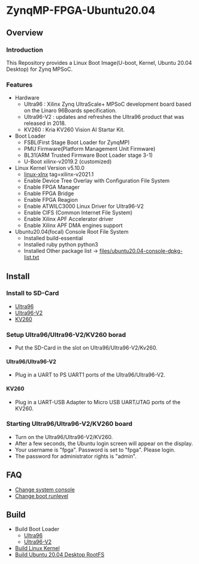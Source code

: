 ZynqMP-FPGA-Ubuntu20.04
====================================================================================

Overview
------------------------------------------------------------------------------------

### Introduction

This Repository provides a Linux Boot Image(U-boot, Kernel, Ubuntu 20.04 Desktop) for Zynq MPSoC.

### Features

* Hardware
  + Ultra96    : Xilinx Zynq UltraScale+ MPSoC development board based on the Linaro 96Boards specification. 
  + Ultra96-V2 : updates and refreshes the Ultra96 product that was released in 2018.
  + KV260      : Kria KV260 Vision AI Startar Kit.
* Boot Loader
  + FSBL(First Stage Boot Loader for ZynqMP)
  + PMU Firmware(Platform Management Unit Firmware)
  + BL31(ARM Trusted Firmware Boot Loader stage 3-1)
  + U-Boot xilinx-v2019.2 (customized)
* Linux Kernel Version v5.10.0
  + [linux-xlnx](https://github.com/Xilinx/linux-xlnx) tag=xilinx-v2021.1
  + Enable Device Tree Overlay with Configuration File System
  + Enable FPGA Manager
  + Enable FPGA Bridge
  + Enable FPGA Reagion
  + Enable ATWILC3000 Linux Driver for Ultra96-V2
  + Enable CIFS (Common Internet File System)
  + Enable Xilinx APF Accelerator driver
  + Enable Xilinx APF DMA engines support
* Ubuntu20.04(focal) Console Root File System
  + Installed build-essential
  + Installed ruby python python3
  + Installed Other package list -> [files/ubuntu20.04-console-dpkg-list.txt](files/ubuntu20.04-console-dpkg-list.txt)

Install
------------------------------------------------------------------------------------

### Install to SD-Card

* [Ultra96](doc/install/ultra96-console.md)
* [Ultra96-V2](doc/install/ultra96v2-console.md)
* [KV260](doc/install/kv260-console.md)

### Setup Ultra96/Ultra96-V2/KV260 borad

* Put the SD-Card in the slot on Ultra96/Ultra96-V2/Kv260.

#### Ultra96/Ultra96-V2

* Plug in a UART to PS UART1 ports of the Ultra96/Ultra96-V2.

#### KV260

* Plug in a UART-USB Adapter to Micro USB UART/JTAG ports of the KV260.

### Starting Ultra96/Ultra96-V2/KV260 board

* Turn on the Ultra96/Ultra96-V2/KV260.
* After a few seconds, the Ubuntu login screen will appear on the display.
* Your username is "fpga". Password is set to "fpga". Please login.
* The password for administrator rights is "admin".

FAQ
------------------------------------------------------------------------------------

* [Change system console](doc/faq/change_system_console.md)
* [Change boot runlevel](doc/faq/change_boot_runlevel.md)

Build 
------------------------------------------------------------------------------------

* Build Boot Loader
  + [Ultra96](doc/build/ultra96-boot.md)
  + [Ultra96-V2](doc/build/ultra96v2-boot.md)
* [Build Linux Kernel](doc/build/linux-kernel.md)
* [Build Ubuntu 20.04 Desktop RootFS](doc/build/ubuntu20.04-desktop.md)
